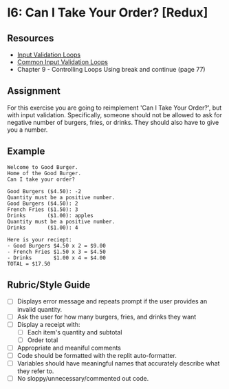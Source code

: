 # I6: Can I Take Your Order? [Redux]


## Resources
- [Input Validation Loops](https://www.youtube.com/watch?v=LUWyA3m_-r0)
- [Common Input Validation Loops](https://www.youtube.com/watch?v=eF5mObNHeek)
- Chapter 9 - Controlling Loops Using break and continue (page 77)

## Assignment
For this exercise you are going to reimplement 'Can I Take Your Order?', but with input validation. Specifically, someone should not be allowed to ask for negative number of burgers, fries, or drinks. They should also have to give you a number.

## Example
```
Welcome to Good Burger.
Home of the Good Burger.
Can I take your order?

Good Burgers ($4.50): -2
Quantity must be a positive number.
Good Burgers ($4.50): 2
French Fries ($1.50): 3
Drinks       ($1.00): apples
Quantity must be a positive number.
Drinks       ($1.00): 4

Here is your reciept:
- Good Burgers $4.50 x 2 = $9.00
- French Fries $1.50 x 3 = $4.50
- Drinks       $1.00 x 4 = $4.00
TOTAL = $17.50
```

## Rubric/Style Guide

- [ ] Displays error message and repeats prompt if the user provides an invalid quantity.
- [ ] Ask the user for how many burgers, fries, and drinks they want
- [ ] Display a receipt with:
  - [ ] Each item's quantity and subtotal
  - [ ] Order total
- [ ] Appropriate and meaniful comments
- [ ] Code should be formatted with the replit auto-formatter.
- [ ] Variables should have meaningful names that accurately describe what they refer to.
- [ ] No sloppy/unnecessary/commented out code.